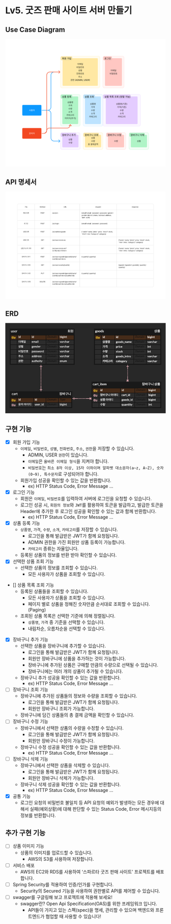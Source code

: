 # Lv5. 굿즈 판매 사이트 서버 만들기
## Use Case Diagram
![UCD image](./src/main/resources/static/images/lv5UCD.png)
## API 명세서
![API image](./src/main/resources/static/images/lv5API.png)
## ERD
![ERD image](./src/main/resources/static/images/lv5ERD.png)
## 구현 기능
- [x]  회원 가입 기능
   - `이메일`, `비밀번호`, `성별`, `전화번호`, `주소`, `권한`을 저장할 수 있습니다.
      - ADMIN, USER `권한`이 있습니다.
      - `이메일`은  `올바른 이메일 형식`을 지켜야 합니다.
      - `비밀번호`는  `최소 8자 이상, 15자 이하이며 알파벳 대소문자(a~z, A~Z), 숫자(0~9), 특수문자`로 구성되어야 합니다.
   - 회원가입 성공을 확인할 수 있는 값을 반환합니다.
      - ex) HTTP Status Code, Error Message …
- [x]  로그인 기능
   - 회원은 `이메일`, `비밀번호`를 입력하여 서버에 로그인을 요청할 수 있습니다.
   - 로그인 성공 시, `회원의 정보`와 `JWT`를 활용하여 토큰을 발급하고,
     발급한 토큰을 Header에 추가한 후 로그인 성공을 확인할 수 있는 값과 함께 반환합니다.
      - ex) HTTP Status Code, Error Message …
- [x]  상품 등록 기능
   - `상품명`, `가격`, `수량`, `소개`, `카테고리`를 저장할 수 있습니다.
      - 로그인을 통해 발급받은 JWT가 함께 요청됩니다.
      - ADMIN 권한을 가진 회원만 상품 등록이 가능합니다.
      - `카테고리` 종류는 자율입니다.
   - 등록된 상품의 정보를 반환 받아 확인할 수 있습니다.
- [x]  선택한 상품 조회 기능
   - 선택한 상품의 정보를 조회할 수 있습니다.
      - 모든 사용자가 상품을 조회할 수 있습니다.
- []  상품 목록 조회 기능
   - 등록된 상품들을 조회할 수 있습니다.
      - 모든 사용자가 상품을 조회할 수 있습니다.
      - 페이지 별로 상품을 정해진 숫자만큼 순서대로 조회할 수 있습니다. (Paging)
   - 조회된 상품 목록은 선택한 기준에 의해 정렬됩니다.
      - `상품명`, `가격` 중 기준을 선택할 수 있습니다.
      - 내림차순, 오름차순을 선택할 수 있습니다.
- [x]  장바구니 추가 기능
   - 선택한 상품을 장바구니에 추가할 수 있습니다.
      - 로그인을 통해 발급받은 JWT가 함께 요청됩니다.
      - 회원만 장바구니에 상품을 추가하는 것이 가능합니다.
      - 장바구니에 추가된 상품은 구매할 만큼의 수량으로 선택될 수 있습니다.
      - 장바구니에는 여러 개의 상품이 추가될 수 있습니다.
   - 장바구니 추가 성공을 확인할 수 있는 값을 반환합니다.
      - ex) HTTP Status Code, Error Message …
- [ ]  장바구니 조회 기능
   - 장바구니에 추가된 상품들의 정보와 수량을 조회할 수 있습니다.
      - 로그인을 통해 발급받은 JWT가 함께 요청됩니다.
      - 회원만 장바구니 조회가 가능합니다.
   - 장바구니에 담긴 상품들의 총 결제 금액을 확인할 수 있습니다.
- [ ]  장바구니 수정 기능
   - 장바구니에서 선택한 상품의 수량을 수정할 수 있습니다.
      - 로그인을 통해 발급받은 JWT가 함께 요청됩니다.
      - 회원만 장바구니 수정이 가능합니다.
   - 장바구니 수정 성공을 확인할 수 있는 값을 반환합니다.
      - ex) HTTP Status Code, Error Message …
- [ ]  장바구니 삭제 기능
   - 장바구니에서 선택한 상품을 삭제할 수 있습니다.
      - 로그인을 통해 발급받은 JWT가 함께 요청됩니다.
      - 회원만 장바구니 삭제가 가능합니다.
   - 장바구니 삭제 성공을 확인할 수 있는 값을 반환합니다.
      - ex) HTTP Status Code, Error Message …
- [x]  공통 기능
   - 로그인 요청의 비밀번호 불일치 등 API 요청의 예외가 발생하는 모든 경우에 대해서 실패(예외상황)에 대해 판단할 수 있는 Status Code, Error 메시지등의 정보를 반환합니다.
## 추가 구현 기능
- [ ]  상품 이미지 기능
   - 상품의 이미지를 업로드할 수 있습니다.
      - AWS의 S3를 사용하여 저장합니다.
- [ ]  서비스 배포
   - AWS의 EC2와 RDS를 사용하여 ‘스파르타 굿즈 판매 사이트’ 프로젝트를 배포합니다.
- [ ]  Spring Security를 적용하여 인증/인가를 구현합니다.
   - Security의 Secured 기능을 사용하여 권한별로 API를 제어할 수 있습니다.
- [ ]  swagger를 구글링해 보고 프로젝트에 적용해 보세요!
   - swagger란? Open Api Specification(OAS)를 위한 프레임워크 입니다.
      - API들이 가지고 있는 스펙(spec)을 명세, 관리할 수 있으며 백엔드와 프론트엔드가 협업할 때 사용할 수 있습니다!